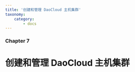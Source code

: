 ```yaml
---
title: '创建和管理 DaoCloud 主机集群'
taxonomy:
    category:
        - docs
---
```


### Chapter 7

# 创建和管理 DaoCloud 主机集群 
